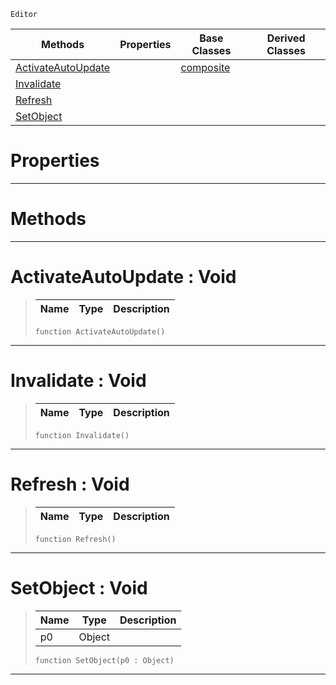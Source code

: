  `Editor`

|Methods|Properties|Base Classes|Derived Classes|
|---|---|---|---|
|[ ActivateAutoUpdate](https://plasmaengine.github.io/PlasmaDocs/Plasma1/C++/code_reference/class_reference/propertyview.md#activateautoupdate-void)| |[composite](https://plasmaengine.github.io/PlasmaDocs/Plasma1/C++/code_reference/class_reference/composite.md)| |
|[ Invalidate](https://plasmaengine.github.io/PlasmaDocs/Plasma1/C++/code_reference/class_reference/propertyview.md#invalidate-void)| | | |
|[ Refresh](https://plasmaengine.github.io/PlasmaDocs/Plasma1/C++/code_reference/class_reference/propertyview.md#refresh-void)| | | |
|[ SetObject](https://plasmaengine.github.io/PlasmaDocs/Plasma1/C++/code_reference/class_reference/propertyview.md#setobject-void)| | | |


 #  Properties


---  
 #  Methods


---  
 #  ActivateAutoUpdate : Void

> 
> |Name|Type|Description|
> |---|---|---|
> ``` lang=cpp, name=Lightning
> function ActivateAutoUpdate()
> ``` 


---  
 #  Invalidate : Void

> 
> |Name|Type|Description|
> |---|---|---|
> ``` lang=cpp, name=Lightning
> function Invalidate()
> ``` 


---  
 #  Refresh : Void

> 
> |Name|Type|Description|
> |---|---|---|
> ``` lang=cpp, name=Lightning
> function Refresh()
> ``` 


---  
 #  SetObject : Void

> 
> |Name|Type|Description|
> |---|---|---|
> |p0|Object| |
> ``` lang=cpp, name=Lightning
> function SetObject(p0 : Object)
> ``` 


---  
 

 